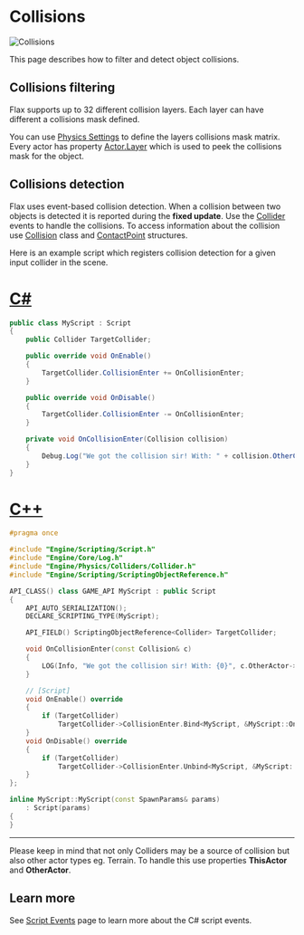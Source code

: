 # Collisions

![Collisions](media/physics3.gif)

This page describes how to filter and detect object collisions.

## Collisions filtering

Flax supports up to 32 different collision layers. Each layer can have different a collisions mask defined.

You can use [Physics Settings](physics-settings.md) to define the layers collisions mask matrix.
Every actor has property [Actor.Layer](https://docs.flaxengine.com/api/FlaxEngine.Actor.html#FlaxEngine_Actor_Layer) which is used to peek the collisions mask for the object.

## Collisions detection

Flax uses event-based collision detection. When a collision between two objects is detected it is reported during the **fixed update**. Use the [Collider](https://docs.flaxengine.com/api/FlaxEngine.Collider.html) events to handle the collisions.
To access information about the collision use [Collision](https://docs.flaxengine.com/api/FlaxEngine.Collision.html) class and [ContactPoint](https://docs.flaxengine.com/api/FlaxEngine.ContactPoint.html) structures.

Here is an example script which registers collision detection for a given input collider in the scene.

# [C#](#tab/code-csharp)
```cs
public class MyScript : Script
{
	public Collider TargetCollider;

	public override void OnEnable()
	{
		TargetCollider.CollisionEnter += OnCollisionEnter;
	}

	public override void OnDisable()
	{
		TargetCollider.CollisionEnter -= OnCollisionEnter;
	}

	private void OnCollisionEnter(Collision collision)
	{
		Debug.Log("We got the collision sir! With: " + collision.OtherCollider);
	}
}
```
# [C++](#tab/code-cpp)
```cpp
#pragma once

#include "Engine/Scripting/Script.h"
#include "Engine/Core/Log.h"
#include "Engine/Physics/Colliders/Collider.h"
#include "Engine/Scripting/ScriptingObjectReference.h"

API_CLASS() class GAME_API MyScript : public Script
{
    API_AUTO_SERIALIZATION();
    DECLARE_SCRIPTING_TYPE(MyScript);

    API_FIELD() ScriptingObjectReference<Collider> TargetCollider;

    void OnCollisionEnter(const Collision& c)
    {
        LOG(Info, "We got the collision sir! With: {0}", c.OtherActor->ToString());
    }

    // [Script]
    void OnEnable() override
    {
        if (TargetCollider)
            TargetCollider->CollisionEnter.Bind<MyScript, &MyScript::OnCollisionEnter>(this);
    }
    void OnDisable() override
    {
        if (TargetCollider)
            TargetCollider->CollisionEnter.Unbind<MyScript, &MyScript::OnCollisionEnter>(this);
    }
};

inline MyScript::MyScript(const SpawnParams& params)
    : Script(params)
{
}
```
***

Please keep in mind that not only Colliders may be a source of collision but also other actor types eg. Terrain. To handle this use properties **ThisActor** and **OtherActor**.

## Learn more

See [Script Events](../scripting/events.md) page to learn more about the C# script events.

